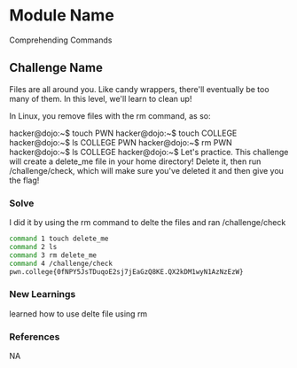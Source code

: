 # Module Name
Comprehending Commands

## Challenge Name
Files are all around you. Like candy wrappers, there'll eventually be too many of them. In this level, we'll learn to clean up!

In Linux, you remove files with the rm command, as so:

hacker@dojo:~$ touch PWN
hacker@dojo:~$ touch COLLEGE
hacker@dojo:~$ ls
COLLEGE     PWN
hacker@dojo:~$ rm PWN
hacker@dojo:~$ ls
COLLEGE
hacker@dojo:~$
Let's practice. This challenge will create a delete_me file in your home directory! Delete it, then run /challenge/check, which will make sure you've deleted it and then give you the flag!

### Solve

I did it by using the rm command to delte  the files and ran /challenge/check
```bash
command 1 touch delete_me
command 2 ls
command 3 rm delete_me
command 4 /challenge/check 
pwn.college{0fNPY5JsTDuqoE2sj7jEaGzQ8KE.QX2kDM1wyN1AzNzEzW}
```

### New Learnings
learned how to use delte file using rm

### References 
NA
